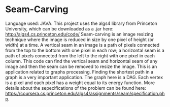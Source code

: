 # Seam-Carving
Language used: JAVA.
This project uses the algs4 library from Princeton University, which can be downloaded as a .jar here: http://algs4.cs.princeton.edu/code/
Seam-carving is an image resizing technique where the image is reduced in size by one pixel of height (or width) at a time. A vertical seam in an image is a path of pixels connected from the top to the bottom with one pixel in each row; a horizontal seam is a path of pixels connected from the left to the right with one pixel in each column.
This code can find the vertical seam and horizontal seam of any image and then the seam can be removed to resize the image.
This is an application related to graphs processing. Finding the shortest path in a graph is a very important application.
The graph here is a DAG.
Each vertex is a pixel and each pixel has a weight equal to its energy function.
More details about the sepecifications of the problem can be found here: https://coursera.cs.princeton.edu/algs4/assignments/seam/specification.php.

